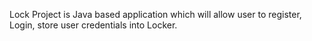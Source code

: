 Lock Project is Java based application which will allow user to register, Login, store user credentials into Locker.
